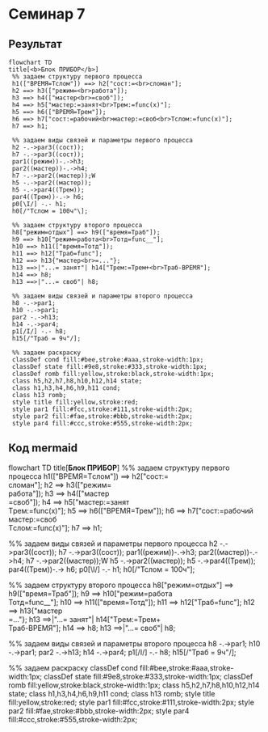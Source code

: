 # Семинар 7

## Результат
```mermaid
flowchart TD
title[<b>Блок ПРИБОР</b>]
 %% задаем структуру первого процесса
 h1(["BPEMЯ=Tслом"]) ==> h2["сост:=<br>сломан"];
 h2 ==> h3(["режим=<br>работа"]);
 h3 ==> h4(["мастер<br>=своб"]);
 h4 ==> h5["мастер:=занят<br>Tрем:=funс(x)"];
 h5 ==> h6(["ВРЕМЯ=Трем"]);
 h6 ==> h7["сост:=рабочий<br>мастер:=своб<br>Tслом:=func(x)"];
 h7 ==> h1;

 %% задаем виды связей и параметры первого процесса
 h2 -.->par3((сост));
 h7 -.->par3((сост));
 par1((режим))-.->h3;
 par2((мастер))-.->h4;
 h7 -.->par2((мастер));W
 h5 -.->par2((мастер));
 h5 -.->par4((Трем));
 par4((Трем))-.-> h6;
 p0[\I/] -.- h1;
 h0[/"Тслом = 100ч"\];

 %% задаем структуру второго процесса
 h8["режим=отдых"] ==> h9(["время=Траб"]);
 h9 ==> h10["режим=работа<br>Тотд=func__"];
 h10 ==> h11(["время=Тотд"]);
 h11 ==> h12["Траб=func"];
 h12 ==> h13{"мастер<br>=..."};
 h13 ==>|"...= занят"| h14["Tрем:=Трем+<br>Траб-ВРЕМЯ"];
 h14 ==> h8;
 h13 ==>|"...= своб"| h8;

 %% задаем виды связей и параметры второго процесса
 h8 -.->par1;
 h10 -.->par1;
 par2 -.->h13;
 h14 -.->par4;
 p1[/I/] -.- h8;
 h15[/"Траб = 9ч"/];

 %% задаем раскраску
 classDef cond fill:#bee,stroke:#aaa,stroke-width:1px;
 classDef state fill:#9e8,stroke:#333,stroke-width:1px;
 classDef romb fill:yellow,stroke:black,stroke-width:1px;
 class h5,h2,h7,h8,h10,h12,h14 state;
 class h1,h3,h4,h6,h9,h11 cond;
 class h13 romb;
 style title fill:yellow,stroke:red;
 style par1 fill:#fcc,stroke:#111,stroke-width:2px;
 style par2 fill:#fae,stroke:#bbb,stroke-width:2px;
 style par4 fill:#ccc,stroke:#555,stroke-width:2px;
```

## Код mermaid
<p>
flowchart TD
title[<b>Блок ПРИБОР</b>]
 %% задаем структуру первого процесса
 h1(["BPEMЯ=Tслом"]) ==> h2["сост:=<br>сломан"];
 h2 ==> h3(["режим=<br>работа"]);
 h3 ==> h4(["мастер<br>=своб"]);
 h4 ==> h5["мастер:=занят<br>Tрем:=funс(x)"];
 h5 ==> h6(["ВРЕМЯ=Трем"]);
 h6 ==> h7["сост:=рабочий<br>мастер:=своб<br>Tслом:=func(x)"];
 h7 ==> h1;

 %% задаем виды связей и параметры первого процесса
 h2 -.->par3((сост));
 h7 -.->par3((сост));
 par1((режим))-.->h3;
 par2((мастер))-.->h4;
 h7 -.->par2((мастер));W
 h5 -.->par2((мастер));
 h5 -.->par4((Трем));
 par4((Трем))-.-> h6;
 p0[\I/] -.- h1;
 h0[/"Тслом = 100ч"\];

 %% задаем структуру второго процесса
 h8["режим=отдых"] ==> h9(["время=Траб"]);
 h9 ==> h10["режим=работа<br>Тотд=func__"];
 h10 ==> h11(["время=Тотд"]);
 h11 ==> h12["Траб=func"];
 h12 ==> h13{"мастер<br>=..."};
 h13 ==>|"...= занят"| h14["Tрем:=Трем+<br>Траб-ВРЕМЯ"];
 h14 ==> h8;
 h13 ==>|"...= своб"| h8;

 %% задаем виды связей и параметры второго процесса
 h8 -.->par1;
 h10 -.->par1;
 par2 -.->h13;
 h14 -.->par4;
 p1[/I/] -.- h8;
 h15[/"Траб = 9ч"/];

 %% задаем раскраску
 classDef cond fill:#bee,stroke:#aaa,stroke-width:1px;
 classDef state fill:#9e8,stroke:#333,stroke-width:1px;
 classDef romb fill:yellow,stroke:black,stroke-width:1px;
 class h5,h2,h7,h8,h10,h12,h14 state;
 class h1,h3,h4,h6,h9,h11 cond;
 class h13 romb;
 style title fill:yellow,stroke:red;
 style par1 fill:#fcc,stroke:#111,stroke-width:2px;
 style par2 fill:#fae,stroke:#bbb,stroke-width:2px;
 style par4 fill:#ccc,stroke:#555,stroke-width:2px;
</p>

